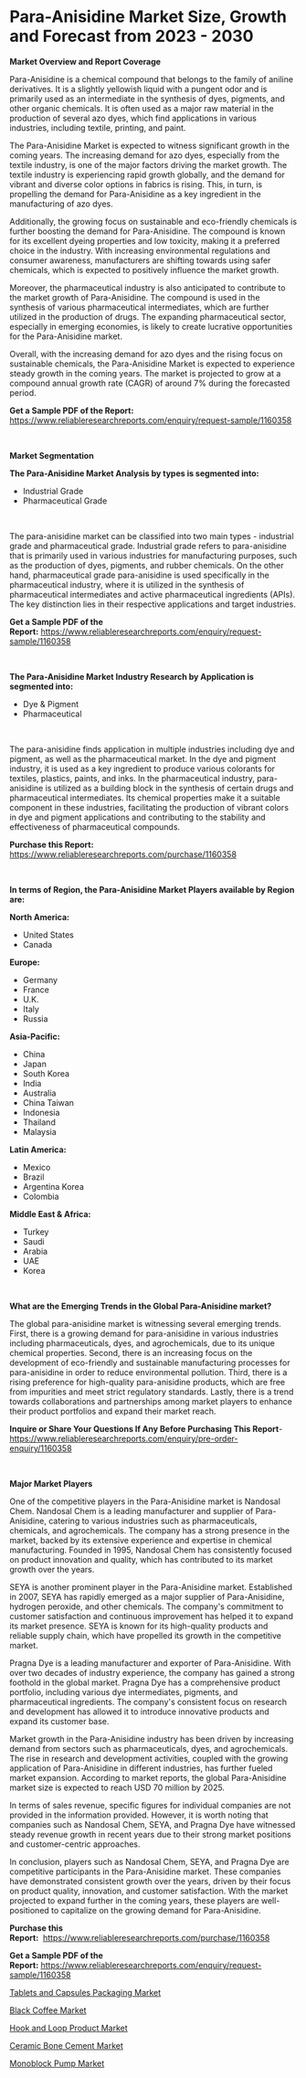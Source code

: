 <p><h1>Para-Anisidine Market Size, Growth and Forecast from 2023 - 2030</h1></p><p><strong>Market Overview and Report Coverage</strong></p>
<p><p>Para-Anisidine is a chemical compound that belongs to the family of aniline derivatives. It is a slightly yellowish liquid with a pungent odor and is primarily used as an intermediate in the synthesis of dyes, pigments, and other organic chemicals. It is often used as a major raw material in the production of several azo dyes, which find applications in various industries, including textile, printing, and paint.</p><p>The Para-Anisidine Market is expected to witness significant growth in the coming years. The increasing demand for azo dyes, especially from the textile industry, is one of the major factors driving the market growth. The textile industry is experiencing rapid growth globally, and the demand for vibrant and diverse color options in fabrics is rising. This, in turn, is propelling the demand for Para-Anisidine as a key ingredient in the manufacturing of azo dyes.</p><p>Additionally, the growing focus on sustainable and eco-friendly chemicals is further boosting the demand for Para-Anisidine. The compound is known for its excellent dyeing properties and low toxicity, making it a preferred choice in the industry. With increasing environmental regulations and consumer awareness, manufacturers are shifting towards using safer chemicals, which is expected to positively influence the market growth.</p><p>Moreover, the pharmaceutical industry is also anticipated to contribute to the market growth of Para-Anisidine. The compound is used in the synthesis of various pharmaceutical intermediates, which are further utilized in the production of drugs. The expanding pharmaceutical sector, especially in emerging economies, is likely to create lucrative opportunities for the Para-Anisidine market.</p><p>Overall, with the increasing demand for azo dyes and the rising focus on sustainable chemicals, the Para-Anisidine Market is expected to experience steady growth in the coming years. The market is projected to grow at a compound annual growth rate (CAGR) of around 7% during the forecasted period.</p></p>
<p><strong>Get a Sample PDF of the Report:</strong> <a href="https://www.reliableresearchreports.com/enquiry/request-sample/1160358">https://www.reliableresearchreports.com/enquiry/request-sample/1160358</a></p>
<p>&nbsp;</p>
<p><strong>Market Segmentation</strong></p>
<p><strong>The Para-Anisidine Market Analysis by types is segmented into:</strong></p>
<p><ul><li>Industrial Grade</li><li>Pharmaceutical Grade</li></ul></p>
<p>&nbsp;</p>
<p><p>The para-anisidine market can be classified into two main types - industrial grade and pharmaceutical grade. Industrial grade refers to para-anisidine that is primarily used in various industries for manufacturing purposes, such as the production of dyes, pigments, and rubber chemicals. On the other hand, pharmaceutical grade para-anisidine is used specifically in the pharmaceutical industry, where it is utilized in the synthesis of pharmaceutical intermediates and active pharmaceutical ingredients (APIs). The key distinction lies in their respective applications and target industries.</p></p>
<p><strong>Get a Sample PDF of the Report:</strong>&nbsp;<a href="https://www.reliableresearchreports.com/enquiry/request-sample/1160358">https://www.reliableresearchreports.com/enquiry/request-sample/1160358</a></p>
<p>&nbsp;</p>
<p><strong>The Para-Anisidine Market Industry Research by Application is segmented into:</strong></p>
<p><ul><li>Dye & Pigment</li><li>Pharmaceutical</li></ul></p>
<p>&nbsp;</p>
<p><p>The para-anisidine finds application in multiple industries including dye and pigment, as well as the pharmaceutical market. In the dye and pigment industry, it is used as a key ingredient to produce various colorants for textiles, plastics, paints, and inks. In the pharmaceutical industry, para-anisidine is utilized as a building block in the synthesis of certain drugs and pharmaceutical intermediates. Its chemical properties make it a suitable component in these industries, facilitating the production of vibrant colors in dye and pigment applications and contributing to the stability and effectiveness of pharmaceutical compounds.</p></p>
<p><strong>Purchase this Report:</strong>&nbsp; <a href="https://www.reliableresearchreports.com/purchase/1160358">https://www.reliableresearchreports.com/purchase/1160358</a></p>
<p>&nbsp;</p>
<p><strong>In terms of Region, the Para-Anisidine Market Players available by Region are:</strong></p>
<p>
    <p> <strong> North America: </strong>
        <ul>
            <li>United States</li>
            <li>Canada</li>
        </ul>
        </p> 
    <p> <strong> Europe: </strong>
        <ul>
            <li>Germany</li>
            <li>France</li>
            <li>U.K.</li>
            <li>Italy</li>
            <li>Russia</li>
        </ul>
        </p> 
    <p> <strong> Asia-Pacific: </strong>
        <ul>
            <li>China</li>
            <li>Japan</li>
            <li>South Korea</li>
            <li>India</li>
            <li>Australia</li>
            <li>China Taiwan</li>
            <li>Indonesia</li>
            <li>Thailand</li>
            <li>Malaysia</li>
        </ul>
        </p> 
    <p> <strong> Latin America: </strong>
        <ul>
            <li>Mexico</li>
            <li>Brazil</li>
            <li>Argentina Korea</li>
            <li>Colombia</li>
        </ul>
        </p> 
    <p> <strong> Middle East & Africa: </strong>
        <ul>
            <li>Turkey</li>
            <li>Saudi</li>
            <li>Arabia</li>
            <li>UAE</li>
            <li>Korea</li>
        </ul>
    </p>
    </p>
<p>&nbsp;</p>
<p><strong>What are the Emerging Trends in the Global Para-Anisidine market?</strong></p>
<p><p>The global para-anisidine market is witnessing several emerging trends. First, there is a growing demand for para-anisidine in various industries including pharmaceuticals, dyes, and agrochemicals, due to its unique chemical properties. Second, there is an increasing focus on the development of eco-friendly and sustainable manufacturing processes for para-anisidine in order to reduce environmental pollution. Third, there is a rising preference for high-quality para-anisidine products, which are free from impurities and meet strict regulatory standards. Lastly, there is a trend towards collaborations and partnerships among market players to enhance their product portfolios and expand their market reach.</p></p>
<p><strong>Inquire or Share Your Questions If Any Before Purchasing This Report</strong>- <a href="https://www.reliableresearchreports.com/enquiry/pre-order-enquiry/1160358">https://www.reliableresearchreports.com/enquiry/pre-order-enquiry/1160358</a></p>
<p>&nbsp;</p>
<p><strong>Major Market Players</strong></p>
<p><p>One of the competitive players in the Para-Anisidine market is Nandosal Chem. Nandosal Chem is a leading manufacturer and supplier of Para-Anisidine, catering to various industries such as pharmaceuticals, chemicals, and agrochemicals. The company has a strong presence in the market, backed by its extensive experience and expertise in chemical manufacturing. Founded in 1995, Nandosal Chem has consistently focused on product innovation and quality, which has contributed to its market growth over the years.</p><p>SEYA is another prominent player in the Para-Anisidine market. Established in 2007, SEYA has rapidly emerged as a major supplier of Para-Anisidine, hydrogen peroxide, and other chemicals. The company's commitment to customer satisfaction and continuous improvement has helped it to expand its market presence. SEYA is known for its high-quality products and reliable supply chain, which have propelled its growth in the competitive market.</p><p>Pragna Dye is a leading manufacturer and exporter of Para-Anisidine. With over two decades of industry experience, the company has gained a strong foothold in the global market. Pragna Dye has a comprehensive product portfolio, including various dye intermediates, pigments, and pharmaceutical ingredients. The company's consistent focus on research and development has allowed it to introduce innovative products and expand its customer base.</p><p>Market growth in the Para-Anisidine industry has been driven by increasing demand from sectors such as pharmaceuticals, dyes, and agrochemicals. The rise in research and development activities, coupled with the growing application of Para-Anisidine in different industries, has further fueled market expansion. According to market reports, the global Para-Anisidine market size is expected to reach USD 70 million by 2025.</p><p>In terms of sales revenue, specific figures for individual companies are not provided in the information provided. However, it is worth noting that companies such as Nandosal Chem, SEYA, and Pragna Dye have witnessed steady revenue growth in recent years due to their strong market positions and customer-centric approaches.</p><p>In conclusion, players such as Nandosal Chem, SEYA, and Pragna Dye are competitive participants in the Para-Anisidine market. These companies have demonstrated consistent growth over the years, driven by their focus on product quality, innovation, and customer satisfaction. With the market projected to expand further in the coming years, these players are well-positioned to capitalize on the growing demand for Para-Anisidine.</p></p>
<p><strong>Purchase this Report:</strong>&nbsp;&nbsp;<a href="https://www.reliableresearchreports.com/purchase/1160358">https://www.reliableresearchreports.com/purchase/1160358</a></p>
<p></p>
<p><strong>Get a Sample PDF of the Report:</strong>&nbsp;<a href="https://www.reliableresearchreports.com/enquiry/request-sample/1160358">https://www.reliableresearchreports.com/enquiry/request-sample/1160358</a></p>
<p><p><a href="https://github.com/Chiragrp25/Market-Research-Report-List-1/blob/main/tablets-and-capsules-packaging-market.md">Tablets and Capsules Packaging Market</a></p><p><a href="https://www.linkedin.com/pulse/black-coffee-market-research-report-unlocks-analysis-financial-6xfje/">Black Coffee Market</a></p><p><a href="https://medium.com/@lorimyers95/hook-and-loop-product-market-size-growth-forecast-2023-2030-2f3940f6415d">Hook and Loop Product Market</a></p><p><a href="https://github.com/YashRP12/Market-Research-Report-List-1/blob/main/ceramic-bone-cement-market.md">Ceramic Bone Cement Market</a></p><p><a href="https://medium.com/@kimberlymontgomery2004/monoblock-pump-market-size-growth-forecast-2023-2030-9966c617d244">Monoblock Pump Market</a></p></p>